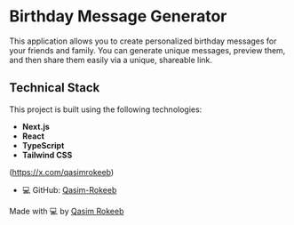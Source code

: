 # Birthday Message Generator

This application allows you to create personalized birthday messages for your friends and family. You can generate unique messages, preview them, and then share them easily via a unique, shareable link.


## Technical Stack

This project is built using the following technologies:

*   **Next.js**
*   **React**
*   **TypeScript**
*   **Tailwind CSS**

(https://x.com/qasimrokeeb)
- 💻 GitHub: [Qasim-Rokeeb](https://github.com/Qasim-Rokeeb)

Made with 💻 by [Qasim Rokeeb](https://github.com/Qasim-Rokeeb)

